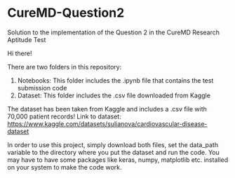 # CureMD-Question2
Solution to the implementation of the Question 2 in the CureMD Research Aptitude Test

Hi there!

There are two folders in this repository:

1. Notebooks: This folder includes the .ipynb file that contains the test submission code
2. Dataset: This folder includes the .csv file downloaded from Kaggle

The dataset has been taken from Kaggle and includes a .csv file with 70,000 patient records!
Link to dataset: https://www.kaggle.com/datasets/sulianova/cardiovascular-disease-dataset

In order to use this project, simply download both files, set the data_path variable to the directory where you put the dataset and run the code.
You may have to have some packages like keras, numpy, matplotlib etc. installed on your system to make the code work.
